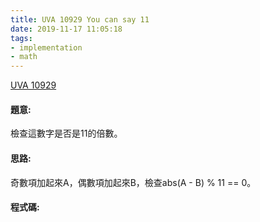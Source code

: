 ```yaml
---
title: UVA 10929 You can say 11
date: 2019-11-17 11:05:18
tags:
- implementation
- math
---
```

[UVA 10929](https://onlinejudge.org/external/109/10929.pdf)
<!-- more -->

#### 題意:
檢查這數字是否是11的倍數。

#### 思路:
奇數項加起來A，偶數項加起來B，檢查abs(A - B) % 11 == 0。

#### 程式碼:
<script src="https://gist.github.com/Daviswww/0f1f31a49fd5a25ee5e9988f57ee4910.js"></script>